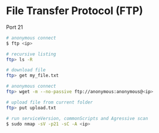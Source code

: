 # File Transfer Protocol (FTP)

Port 21

````bash
# anonymous connect
$ ftp <ip>
````

````bash
# recursive listing
ftp> ls -R
````

````bash
# download file
ftp> get my_file.txt
````

````bash
# anonymous connect
ftp> wget -m --no-passive ftp://anonymous:anonymous@<ip>
````

````bash
# upload file from current folder
ftp> put upload.txt
````

````bash
# run serviceVersion, commonScripts and Agressive scan
$ sudo nmap -sV -p21 -sC -A <ip>
````
